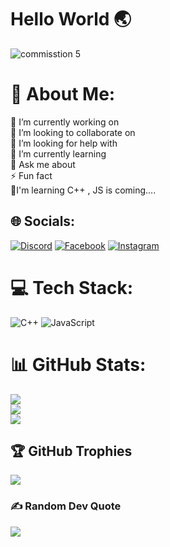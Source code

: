 # Hello World 🌏

![commisstion 5](https://www.wallpaperup.com/uploads/wallpapers/2013/03/29/66349/6395258b0ba2e07db6249d5ee1ac36b2-500.jpg)
>
<!-- BLOG-POST-LIST:START -->
<!-- BLOG-POST-LIST:END -->
# 💫 About Me:
🔭 I’m currently working on<br>👯 I’m looking to collaborate on<br>🤝 I’m looking for help with<br>🌱 I’m currently learning<br>💬 Ask me about<br>⚡ Fun fact<br>📖I'm learning C++ , JS is coming....


## 🌐 Socials:
[![Discord](https://img.shields.io/badge/Discord-%237289DA.svg?logo=discord&logoColor=white)](https://discord.gg/วาฬสีน้ำเงิน#8876) [![Facebook](https://img.shields.io/badge/Facebook-%231877F2.svg?logo=Facebook&logoColor=white)](https://facebook.com/K'Kong) [![Instagram](https://img.shields.io/badge/Instagram-%23E4405F.svg?logo=Instagram&logoColor=white)](https://instagram.com/kongkongkongkongkong_) 

# 💻 Tech Stack:
![C++](https://img.shields.io/badge/c++-%2300599C.svg?style=for-the-badge&logo=c%2B%2B&logoColor=white) ![JavaScript](https://img.shields.io/badge/javascript-%23323330.svg?style=for-the-badge&logo=javascript&logoColor=%23F7DF1E)
# 📊 GitHub Stats:
![](https://github-readme-stats.vercel.app/api?username=Delphis&theme=tokyonight&hide_border=false&include_all_commits=true&count_private=true)<br/>
![](https://github-readme-streak-stats.herokuapp.com/?user=Delphis&theme=tokyonight&hide_border=false)<br/>
![](https://github-readme-stats.vercel.app/api/top-langs/?username=Delphis&theme=tokyonight&hide_border=false&include_all_commits=true&count_private=true&layout=compact)

## 🏆 GitHub Trophies
![](https://github-profile-trophy.vercel.app/?username=Delphis&theme=radical&no-frame=true&no-bg=false&margin-w=4)

### ✍️ Random Dev Quote
![](https://quotes-github-readme.vercel.app/api?type=horizontal&theme=radical)


<!-- Proudly created with GPRM ( https://gprm.itsvg.in ) -->
